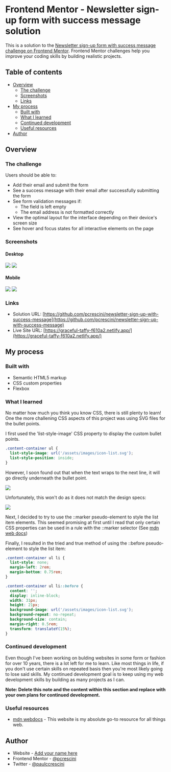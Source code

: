# Frontend Mentor - Newsletter sign-up form with success message solution

This is a solution to the [Newsletter sign-up form with success message challenge on Frontend Mentor](https://www.frontendmentor.io/challenges/newsletter-signup-form-with-success-message-3FC1AZbNrv). Frontend Mentor challenges help you improve your coding skills by building realistic projects.

## Table of contents

- [Overview](#overview)
  - [The challenge](#the-challenge)
  - [Screenshots](#screenshots)
  - [Links](#links)
- [My process](#my-process)
  - [Built with](#built-with)
  - [What I learned](#what-i-learned)
  - [Continued development](#continued-development)
  - [Useful resources](#useful-resources)
- [Author](#author)

## Overview

### The challenge

Users should be able to:

- Add their email and submit the form
- See a success message with their email after successfully submitting the form
- See form validation messages if:
  - The field is left empty
  - The email address is not formatted correctly
- View the optimal layout for the interface depending on their device's screen size
- See hover and focus states for all interactive elements on the page

### Screenshots

#### Desktop

![](./assets/screenshots/desktop.jpg)
![](./assets/screenshots/demo-desktop.gif)

#### Mobile

![](./assets/screenshots/mobile.jpg)
![](./assets/screenshots/demo-mobile.gif)

### Links

- Solution URL: [https://github.com/pcrescini/newsletter-sign-up-with-success-message](https://github.com/pcrescini/newsletter-sign-up-with-success-message)
- Live Site URL: [https://graceful-taffy-f610a2.netlify.app/](https://graceful-taffy-f610a2.netlify.app/)

## My process

### Built with

- Semantic HTML5 markup
- CSS custom properties
- Flexbox

### What I learned

No matter how much you think you know CSS, there is still plenty to learn! One the more challening CSS aspects of this project was using SVG files for the bullet points.

I first used the 'list-style-image' CSS property to display the custom bullet points.

```css
.content-container ul {
  list-style-image: url('/assets/images/icon-list.svg');
  list-style-position: inside;
}
```

However, I soon found out that when the text wraps to the next line, it will go directly underneath the bullet point.

![](./assets/screenshots/bullet-points.png)

Unfortunately, this won't do as it does not match the design specs:

![](./design/mobile-design.jpg)

Next, I decided to try to use the ::marker pseudo-element to style the list item elements. This seemed promising at first until I read that only certain CSS properties can be used in a rule with the ::marker selector (See [mdn web docs](https://developer.mozilla.org/en-US/docs/Web/CSS/::marker))

Finally, I resulted in the tried and true method of using the ::before pseudo-element to style the list item:

```css
.content-container ul li {
  list-style: none;
  margin-left: 2rem;
  margin-bottom: 0.75rem;
}

.content-container ul li::before {
  content: '';
  display: inline-block;
  width: 31px;
  height: 21px;
  background-image: url('/assets/images/icon-list.svg');
  background-repeat: no-repeat;
  background-size: contain;
  margin-right: 0.5rem;
  transform: translateY(15%);
}
```

### Continued development

Even though I've been working on bulding websites in some form or fashion for over 10 years, there is a lot left for me to learn. Like most things in life, if you don't use certain skills on repeated basis then you're most likely going to lose said skills. My continued development goal is to keep using my web development skills by building as many projects as I can.

**Note: Delete this note and the content within this section and replace with your own plans for continued development.**

### Useful resources

- [mdn webdocs](https://developer.mozilla.org/en-US/) - This website is my absolute go-to resource for all things web.

## Author

- Website - [Add your name here](https://www.your-site.com)
- Frontend Mentor - [@pcrescini](https://www.frontendmentor.io/profile/pcrescini)
- Twitter - [@paulccrescini](https://www.twitter.com/paulccrescini)
